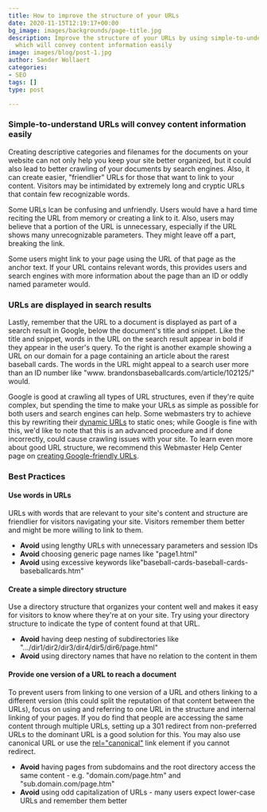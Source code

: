 ```yaml
---
title: How to improve the structure of your URLs
date: 2020-11-15T12:19:17+00:00
bg_image: images/backgrounds/page-title.jpg
description: Improve the structure of your URLs by using simple-to-understand URLs
  which will convey content information easily
image: images/blog/post-1.jpg
author: Sander Wollaert
categories:
- SEO
tags: []
type: post

---
```

### Simple-to-understand URLs will convey content information easily

Creating descriptive categories and filenames for the documents on your website can not only help you keep your site better organized, but it could also lead to better crawling of your documents by search engines. Also, it can create easier, "friendlier" URLs for those that want to link to your content. Visitors may be intimidated by extremely long and cryptic URLs that contain few recognizable words. 

Some URLs lcan be confusing and unfriendly. Users would have a hard time reciting the URL from memory or creating a link to it. Also, users may believe that a portion of the URL is unnecessary, especially if the URL shows many unrecognizable parameters. They might leave off a part, breaking the link.

Some users might link to your page using the URL of that page as the anchor text. If your URL contains relevant words, this provides users and search engines with more information about the page than an ID or oddly named parameter would.

### URLs are displayed in search results

Lastly, remember that the URL to a document is displayed as part of a search result in Google, below the document's title and snippet. Like the title and snippet, words in the URL on the search result appear in bold if they appear in the user's query. To the right is another example showing a URL on our domain for a page containing an article about the rarest baseball cards. The words in the URL might appeal to a search user more than an ID number like "www. brandonsbaseballcards.com/article/102125/" would. 

Google is good at crawling all types of URL structures, even if they're quite complex, but spending the time to make your URLs as simple as possible for both users and search engines can help. Some webmasters try to achieve this by rewriting their [dynamic URLs](http://www.google.com/support/webmasters/bin/answer.py?answer=40349) to static ones; while Google is fine with this, we'd like to note that this is an advanced procedure and if done incorrectly, could cause crawling issues with your site. To learn even more about good URL structure, we recommend this Webmaster Help Center page on [creating Google-friendly URLs](http://www.google.com/support/webmasters/bin/answer.py?answer=76329).

### Best Practices

#### Use words in URLs

URLs with words that are relevant to your site's content and structure are friendlier for visitors navigating your site. Visitors remember them better and might be more willing to link to them.

* **Avoid** using lengthy URLs with unnecessary parameters and session IDs
* **Avoid** choosing generic page names like "page1.html"
* **Avoid** using excessive keywords like"baseball-cards-baseball-cards-baseballcards.htm"

#### Create a simple directory structure

Use a directory structure that organizes your content well and makes it easy for visitors to know where they're at on your site. Try using your directory structure to indicate the type of content found at that URL.

* **Avoid** having deep nesting of subdirectories like ".../dir1/dir2/dir3/dir4/dir5/dir6/page.html" 
* **Avoid** using directory names that have no relation to the content in them

#### Provide one version of a URL to reach a document

To prevent users from linking to one version of a URL and others linking to a different version (this could split the reputation of that content between the URLs), focus on using and referring to one URL in the structure and internal linking of your pages. If you do find that people are accessing the same content through multiple URLs, setting up a 301 redirect from non-preferred URLs to the dominant URL is a good solution for this. You may also use canonical URL or use the [rel="canonical"](http://www.google.com/support/webmasters/bin/answer.py?answer=139394) link element if you cannot redirect.

* **Avoid** having pages from subdomains and the root directory access the same content - e.g. "domain.com/page.htm" and "sub.domain.com/page.htm"
* **Avoid** using odd capitalization of URLs - many users expect lower-case URLs and remember them better